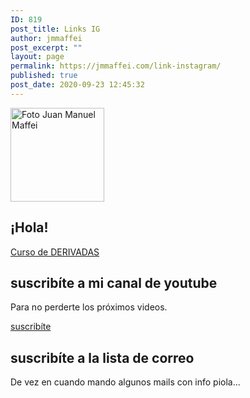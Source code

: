 ```yaml
---
ID: 819
post_title: Links IG
author: jmmaffei
post_excerpt: ""
layout: page
permalink: https://jmmaffei.com/link-instagram/
published: true
post_date: 2020-09-23 12:45:32
---
```

<img width="150" height="150" src="https://jmmaffei.com/wp-content/uploads/2019/07/cropped-DSC_0012-e1544475694665-150x150.jpg" alt="Foto Juan Manuel Maffei" />											
			<h2>¡Hola!</h2>		
			<a href="https://jmmaffei.com/guia-para-aprender-que-son-las-derivadas/" role="button">
						Curso de DERIVADAS
					</a>
			<h2>suscribíte a mi canal de youtube</h2>		
			<p>Para no perderte los próximos videos.</p>		
			<a href="https://www.youtube.com/c/juanmamaffei?sub_confirmation=1" target="_blank" role="button" rel="noopener noreferrer">
						suscribíte
					</a>
			<h2>suscribíte a la lista de correo</h2>		
			<p>De vez en cuando mando algunos mails con info piola...</p>